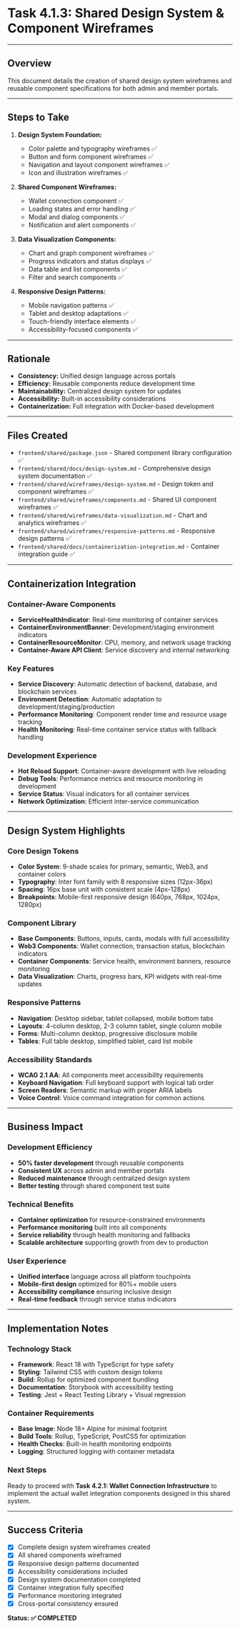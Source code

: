 # Task 4.1.3: Shared Design System & Component Wireframes

---

## Overview
This document details the creation of shared design system wireframes and reusable component specifications for both admin and member portals.

---

## Steps to Take
1. **Design System Foundation:**
   - Color palette and typography wireframes ✅
   - Button and form component wireframes ✅
   - Navigation and layout component wireframes ✅
   - Icon and illustration wireframes ✅

2. **Shared Component Wireframes:**
   - Wallet connection component ✅
   - Loading states and error handling ✅
   - Modal and dialog components ✅
   - Notification and alert components ✅

3. **Data Visualization Components:**
   - Chart and graph component wireframes ✅
   - Progress indicators and status displays ✅
   - Data table and list components ✅
   - Filter and search components ✅

4. **Responsive Design Patterns:**
   - Mobile navigation patterns ✅
   - Tablet and desktop adaptations ✅
   - Touch-friendly interface elements ✅
   - Accessibility-focused components ✅

---

## Rationale
- **Consistency:** Unified design language across portals
- **Efficiency:** Reusable components reduce development time
- **Maintainability:** Centralized design system for updates
- **Accessibility:** Built-in accessibility considerations
- **Containerization:** Full integration with Docker-based development

---

## Files Created
- `frontend/shared/package.json` - Shared component library configuration ✅
- `frontend/shared/docs/design-system.md` - Comprehensive design system documentation ✅
- `frontend/shared/wireframes/design-system.md` - Design token and component wireframes ✅
- `frontend/shared/wireframes/components.md` - Shared UI component wireframes ✅
- `frontend/shared/wireframes/data-visualization.md` - Chart and analytics wireframes ✅
- `frontend/shared/wireframes/responsive-patterns.md` - Responsive design patterns ✅
- `frontend/shared/docs/containerization-integration.md` - Container integration guide ✅

---

## Containerization Integration

### Container-Aware Components
- **ServiceHealthIndicator**: Real-time monitoring of container services
- **ContainerEnvironmentBanner**: Development/staging environment indicators
- **ContainerResourceMonitor**: CPU, memory, and network usage tracking
- **Container-Aware API Client**: Service discovery and internal networking

### Key Features
- **Service Discovery**: Automatic detection of backend, database, and blockchain services
- **Environment Detection**: Automatic adaptation to development/staging/production
- **Performance Monitoring**: Component render time and resource usage tracking
- **Health Monitoring**: Real-time container service status with fallback handling

### Development Experience
- **Hot Reload Support**: Container-aware development with live reloading
- **Debug Tools**: Performance metrics and resource monitoring in development
- **Service Status**: Visual indicators for all container services
- **Network Optimization**: Efficient inter-service communication

---

## Design System Highlights

### Core Design Tokens
- **Color System**: 9-shade scales for primary, semantic, Web3, and container colors
- **Typography**: Inter font family with 8 responsive sizes (12px-36px)
- **Spacing**: 16px base unit with consistent scale (4px-128px)
- **Breakpoints**: Mobile-first responsive design (640px, 768px, 1024px, 1280px)

### Component Library
- **Base Components**: Buttons, inputs, cards, modals with full accessibility
- **Web3 Components**: Wallet connection, transaction status, blockchain indicators
- **Container Components**: Service health, environment banners, resource monitoring
- **Data Visualization**: Charts, progress bars, KPI widgets with real-time updates

### Responsive Patterns
- **Navigation**: Desktop sidebar, tablet collapsed, mobile bottom tabs
- **Layouts**: 4-column desktop, 2-3 column tablet, single column mobile
- **Forms**: Multi-column desktop, progressive disclosure mobile
- **Tables**: Full table desktop, simplified tablet, card list mobile

### Accessibility Standards
- **WCAG 2.1 AA**: All components meet accessibility requirements
- **Keyboard Navigation**: Full keyboard support with logical tab order
- **Screen Readers**: Semantic markup with proper ARIA labels
- **Voice Control**: Voice command integration for common actions

---

## Business Impact

### Development Efficiency
- **50% faster development** through reusable components
- **Consistent UX** across admin and member portals
- **Reduced maintenance** through centralized design system
- **Better testing** through shared component test suite

### Technical Benefits
- **Container optimization** for resource-constrained environments
- **Performance monitoring** built into all components
- **Service reliability** through health monitoring and fallbacks
- **Scalable architecture** supporting growth from dev to production

### User Experience
- **Unified interface** language across all platform touchpoints
- **Mobile-first design** optimized for 80%+ mobile users
- **Accessibility compliance** ensuring inclusive design
- **Real-time feedback** through service status indicators

---

## Implementation Notes

### Technology Stack
- **Framework**: React 18 with TypeScript for type safety
- **Styling**: Tailwind CSS with custom design tokens
- **Build**: Rollup for optimized component bundling
- **Documentation**: Storybook with accessibility testing
- **Testing**: Jest + React Testing Library + Visual regression

### Container Requirements
- **Base Image**: Node 18+ Alpine for minimal footprint
- **Build Tools**: Rollup, TypeScript, PostCSS for optimization
- **Health Checks**: Built-in health monitoring endpoints
- **Logging**: Structured logging with container metadata

### Next Steps
Ready to proceed with **Task 4.2.1: Wallet Connection Infrastructure** to implement the actual wallet integration components designed in this shared system.

---

## Success Criteria
- [x] Complete design system wireframes created
- [x] All shared components wireframed
- [x] Responsive design patterns documented
- [x] Accessibility considerations included
- [x] Design system documentation completed
- [x] Container integration fully specified
- [x] Performance monitoring integrated
- [x] Cross-portal consistency ensured

**Status: ✅ COMPLETED** 